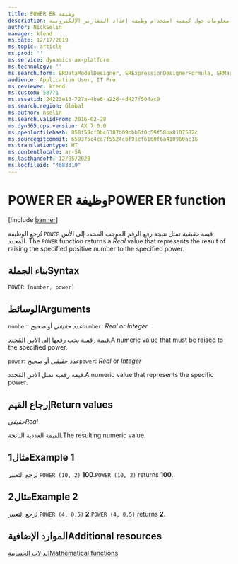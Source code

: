```yaml
---
title: POWER ER وظيفة
description: يوفر هذا الموضوع معلومات حول كيفية استخدام وظيفة إعداد التقارير الإلكترونية POWER (ER).
author: NickSelin
manager: kfend
ms.date: 12/17/2019
ms.topic: article
ms.prod: ''
ms.service: dynamics-ax-platform
ms.technology: ''
ms.search.form: ERDataModelDesigner, ERExpressionDesignerFormula, ERMappedFormatDesigner, ERModelMappingDesigner
audience: Application User, IT Pro
ms.reviewer: kfend
ms.custom: 58771
ms.assetid: 24223e13-727a-4be6-a22d-4d427f504ac9
ms.search.region: Global
ms.author: nselin
ms.search.validFrom: 2016-02-28
ms.dyn365.ops.version: AX 7.0.0
ms.openlocfilehash: 858f59cf0bc6387b09cbb6f0c59f58ba8107582c
ms.sourcegitcommit: 659375c4cc7f5524cbf91cf6160f6a410960ac16
ms.translationtype: HT
ms.contentlocale: ar-SA
ms.lasthandoff: 12/05/2020
ms.locfileid: "4683319"
---
```

# <a name="power-er-function"></a><span data-ttu-id="21b18-103">POWER ER وظيفة</span><span class="sxs-lookup"><span data-stu-id="21b18-103">POWER ER function</span></span>

[!include [banner](../includes/banner.md)]

<span data-ttu-id="21b18-104">تُرجع الوظيفة `POWER` قيمة *حقيقية* تمثل نتيجة رفع الرقم الموجب المحدد إلى الأس المحدد.‬ </span><span class="sxs-lookup"><span data-stu-id="21b18-104">The `POWER` function returns a *Real* value that represents the result of raising the specified positive number to the specified power.</span></span>

## <a name="syntax"></a><span data-ttu-id="21b18-105">بناء الجملة</span><span class="sxs-lookup"><span data-stu-id="21b18-105">Syntax</span></span>

```vb
POWER (number, power)
```

## <a name="arguments"></a><span data-ttu-id="21b18-106">الوسائط</span><span class="sxs-lookup"><span data-stu-id="21b18-106">Arguments</span></span>

<span data-ttu-id="21b18-107">`number`: *عدد حقيقي* أو *صحيح*</span><span class="sxs-lookup"><span data-stu-id="21b18-107">`number`: *Real* or *Integer*</span></span>

<span data-ttu-id="21b18-108">قيمة رقمية يجب رفعها إلى الأس المُحدد.</span><span class="sxs-lookup"><span data-stu-id="21b18-108">A numeric value that must be raised to the specified power.</span></span>

<span data-ttu-id="21b18-109">`power`: *عدد حقيقي* أو *صحيح*</span><span class="sxs-lookup"><span data-stu-id="21b18-109">`power`: *Real* or *Integer*</span></span>

<span data-ttu-id="21b18-110">قيمة رقمية تمثل الأس المُحدد.</span><span class="sxs-lookup"><span data-stu-id="21b18-110">A numeric value that represents the specific power.</span></span>

## <a name="return-values"></a><span data-ttu-id="21b18-111">إرجاع القيم</span><span class="sxs-lookup"><span data-stu-id="21b18-111">Return values</span></span>

<span data-ttu-id="21b18-112">*حقيقي*</span><span class="sxs-lookup"><span data-stu-id="21b18-112">*Real*</span></span>

<span data-ttu-id="21b18-113">القيمة العددية الناتجة.</span><span class="sxs-lookup"><span data-stu-id="21b18-113">The resulting numeric value.</span></span>

## <a name="example-1"></a><span data-ttu-id="21b18-114">مثال1</span><span class="sxs-lookup"><span data-stu-id="21b18-114">Example 1</span></span>

<span data-ttu-id="21b18-115">يُرجع التعبير `POWER (10, 2)` **100**.</span><span class="sxs-lookup"><span data-stu-id="21b18-115">`POWER (10, 2)` returns **100**.</span></span>

## <a name="example-2"></a><span data-ttu-id="21b18-116">مثال2</span><span class="sxs-lookup"><span data-stu-id="21b18-116">Example 2</span></span>

<span data-ttu-id="21b18-117">يُرجع التعبير `POWER (4, 0.5)` **2**.</span><span class="sxs-lookup"><span data-stu-id="21b18-117">`POWER (4, 0.5)` returns **2**.</span></span>

## <a name="additional-resources"></a><span data-ttu-id="21b18-118">الموارد الإضافية</span><span class="sxs-lookup"><span data-stu-id="21b18-118">Additional resources</span></span>

[<span data-ttu-id="21b18-119">الدالات الحسابية</span><span class="sxs-lookup"><span data-stu-id="21b18-119">Mathematical functions</span></span>](er-functions-category-mathematical.md)
